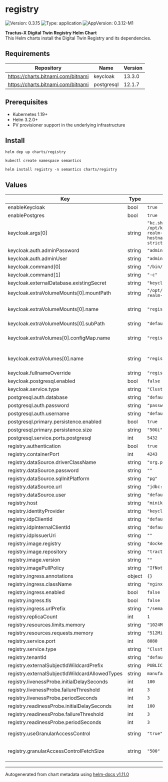 # registry

![Version: 0.3.15](https://img.shields.io/badge/Version-0.3.15-informational?style=flat-square) ![Type: application](https://img.shields.io/badge/Type-application-informational?style=flat-square) ![AppVersion: 0.3.12-M1](https://img.shields.io/badge/AppVersion-0.3.12--M1-informational?style=flat-square)

**Tractus-X Digital Twin Registry Helm Chart**<br/>
This Helm charts install the Digital Twin Registry and its dependencies.

## Requirements

| Repository | Name | Version |
|------------|------|---------|
| https://charts.bitnami.com/bitnami | keycloak | 13.3.0 |
| https://charts.bitnami.com/bitnami | postgresql | 12.1.7 |

## Prerequisites
- Kubernetes 1.19+
- Helm 3.2.0+
- PV provisioner support in the underlying infrastructure

## Install
```
helm dep up charts/registry

kubectl create namespace semantics

helm install registry -n semantics charts/registry

```


## Values

| Key                                            | Type   | Default                                                                                                                                                       | Description                                                                                 |
|------------------------------------------------|--------|---------------------------------------------------------------------------------------------------------------------------------------------------------------|---------------------------------------------------------------------------------------------|
| enableKeycloak                                 | bool   | `true`                                                                                                                                                        |                                                                                             |
| enablePostgres                                 | bool   | `true`                                                                                                                                                        |                                                                                             |
| keycloak.args[0]                               | string | `"kc.sh import --file /opt/keycloak/data/import/default-realm-import.json; kc.sh start-dev --hostname=registry-keycloak --hostname-strict=false --proxy=edge"` |                                                                                             |
| keycloak.auth.adminPassword                    | string | `"admin"`                                                                                                                                                     |                                                                                             |
| keycloak.auth.adminUser                        | string | `"admin"`                                                                                                                                                     |                                                                                             |
| keycloak.command[0]                            | string | `"/bin/sh"`                                                                                                                                                   |                                                                                             |
| keycloak.command[1]                            | string | `"-c"`                                                                                                                                                        |                                                                                             |
| keycloak.externalDatabase.existingSecret       | string | `"keycloak-database-credentials"`                                                                                                                             |                                                                                             |
| keycloak.extraVolumeMounts[0].mountPath        | string | `"/opt/keycloak/data/import/default-realm-import.json"`                                                                                                       |                                                                                             |
| keycloak.extraVolumeMounts[0].name             | string | `"registry-keycloak-configmap"`                                                                                                                               | default is "{{ .Values.keycloak.fullnameOverride }}-configmap"                              |
| keycloak.extraVolumeMounts[0].subPath          | string | `"default-realm-import.json"`                                                                                                                                 |                                                                                             |
| keycloak.extraVolumes[0].configMap.name        | string | `"registry-keycloak-configmap"`                                                                                                                                           | default is "{{ .Values.keycloak.fullnameOverride }}-configmap"                                                                                            |
| keycloak.extraVolumes[0].name                  | string | `"registry-keycloak-configmap"`                                                                                                                                           | default is "{{ .Values.keycloak.fullnameOverride }}-configmap"                                                                                            |
| keycloak.fullnameOverride                      | string | `"registry-keycloak"`                                                                                                                                         |                                                                                             |
| keycloak.postgresql.enabled                    | bool   | `false`                                                                                                                                                       |                                                                                             |
| keycloak.service.type                          | string | `"ClusterIP"`                                                                                                                                                 |                                                                                             |
| postgresql.auth.database                       | string | `"default-database"`                                                                                                                                          |                                                                                             |
| postgresql.auth.password                       | string | `"password"`                                                                                                                                                  |                                                                                             |
| postgresql.auth.username                       | string | `"default-user"`                                                                                                                                              |                                                                                             |
| postgresql.primary.persistence.enabled         | bool   | `true`                                                                                                                                                        |                                                                                             |
| postgresql.primary.persistence.size            | string | `"50Gi"`                                                                                                                                                      |                                                                                             |
| postgresql.service.ports.postgresql            | int    | `5432`                                                                                                                                                        |                                                                                             |
| registry.authentication                        | bool   | `true`                                                                                                                                                        |                                                                                             |
| registry.containerPort                         | int    | `4243`                                                                                                                                                        |                                                                                             |
| registry.dataSource.driverClassName            | string | `"org.postgresql.Driver"`                                                                                                                                     |                                                                                             |
| registry.dataSource.password                   | string | `""`                                                                                                                                                          |                                                                                             |
| registry.dataSource.sqlInitPlatform            | string | `"pg"`                                                                                                                                                        |                                                                                             |
| registry.dataSource.url                        | string | `"jdbc:postgresql://database:5432"`                                                                                                                           |                                                                                             |
| registry.dataSource.user                       | string | `"default-user"`                                                                                                                                              |                                                                                             |
| registry.host                                  | string | `"minikube"`                                                                                                                                                  |                                                                                             |
| registry.identityProvider                      | string | `"keycloak"`                                                                                                                                                  |                                                                                             |
| registry.idpClientId                           | string | `"default-client"`                                                                                                                                            |                                                                                             |
| registry.idpInternalClientId                   | string | `"default-client"`                                                                                                                                            |                                                                                             |
| registry.idpIssuerUri                          | string | `""`                                                                                                                                                          |                                                                                             |
| registry.image.registry                        | string | `"docker.io"`                                                                                                                                                 |                                                                                             |
| registry.image.repository                      | string | `"tractusx/sldt-digital-twin-registry"`                                                                                                                       |                                                                                             |
| registry.image.version                         | string | `""`                                                                                                                                                          |                                                                                             |
| registry.imagePullPolicy                       | string | `"IfNotPresent"`                                                                                                                                              |                                                                                             |
| registry.ingress.annotations                   | object | `{}`                                                                                                                                                          |                                                                                             |
| registry.ingress.className                     | string | `"nginx"`                                                                                                                                                     |                                                                                             |
| registry.ingress.enabled                       | bool   | `false`                                                                                                                                                       |                                                                                             |
| registry.ingress.tls                           | bool   | `false`                                                                                                                                                       |                                                                                             |
| registry.ingress.urlPrefix                     | string | `"/semantics/registry"`                                                                                                                                       |                                                                                             |
| registry.replicaCount                          | int    | `1`                                                                                                                                                           |                                                                                             |
| registry.resources.limits.memory               | string | `"1024Mi"`                                                                                                                                                    |                                                                                             |
| registry.resources.requests.memory             | string | `"512Mi"`                                                                                                                                                     |                                                                                             |
| registry.service.port                          | int    | `8080`                                                                                                                                                        |                                                                                             |
| registry.service.type                          | string | `"ClusterIP"`                                                                                                                                                 |                                                                                             |
| registry.tenantId                              | string | `"default-tenant"`                                                                                                                                            |                                                                                             |
| registry.externalSubjectIdWildcardPrefix       | string | `PUBLIC_READABLE`                                                                                                                                             |                                                                                             |
| registry.externalSubjectIdWildcardAllowedTypes | string | `manufacturerPartId,assetLifecyclePhase`                                                                                                                      |                                                                                             |
| registry.livenessProbe.initialDelaySeconds     | int    | `100`                                                                                                                                                         |                                                                                             |
| registry.livenessProbe.failureThreshold        | int    | `3`                                                                                                                                                           |                                                                                             |
| registry.livenessProbe.periodSeconds           | int    | `3`                                                                                                                                                           |                                                                                             |
| registry.readinessProbe.initialDelaySeconds    | int    | `100`                                                                                                                                                         |                                                                                             |
| registry.readinessProbe.failureThreshold       | int    | `3`                                                                                                                                                           |                                                                                             |
| registry.readinessProbe.periodSeconds          | int    | `3`                                                                                                                                                           |                                                                                             |
| registry.useGranularAccessControl              | string | `"true"`                                                                                                                                                      | Turns the granular access control on/off.                                                   |
| registry.granularAccessControlFetchSize        | string | `"500"`                                                                                                                                                       | Defines how many records should be fetched in one query when using granular access control. |

----------------------------------------------
Autogenerated from chart metadata using [helm-docs v1.11.0](https://github.com/norwoodj/helm-docs/releases/v1.11.0)
